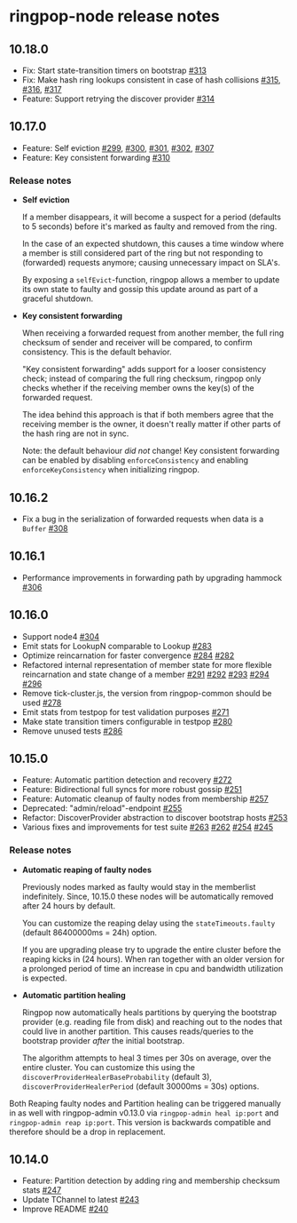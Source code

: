 ringpop-node release notes
==========================
10.18.0
-------
* Fix: Start state-transition timers on bootstrap [#313](https://github.com/uber/ringpop-node/pull/313)
* Fix: Make hash ring lookups consistent in case of hash collisions [#315](https://github.com/uber/ringpop-node/pull/315), [#316](https://github.com/uber/ringpop-node/pull/316), [#317](https://github.com/uber/ringpop-node/pull/317)
* Feature: Support retrying the discover provider [#314](https://github.com/uber/ringpop-node/pull/314)

10.17.0
-------
* Feature: Self eviction [#299](https://github.com/uber/ringpop-node/pull/299), [#300](https://github.com/uber/ringpop-node/pull/300), [#301](https://github.com/uber/ringpop-node/pull/301), [#302](https://github.com/uber/ringpop-node/pull/302), [#307](https://github.com/uber/ringpop-node/pull/307)
* Feature: Key consistent forwarding [#310](https://github.com/uber/ringpop-node/pull/310)

### Release notes

* **Self eviction**

    If a member disappears, it will become a suspect for a period (defaults to 5 seconds) before it's marked as faulty and removed from the ring.
    
    In the case of an expected shutdown, this causes a time window where a member is still considered part of the ring but not responding to (forwarded) requests anymore; causing unnecessary impact on SLA's.  
    
    By exposing a `selfEvict`-function, ringpop allows a member to update its own state to faulty and gossip this update around as part of a graceful shutdown.  
    
* **Key consistent forwarding**
   
    When receiving a forwarded request from another member, the full ring checksum of sender and receiver will be compared, to confirm consistency. This is the default behavior.     
   
    "Key consistent forwarding" adds support for a looser consistency check; instead of comparing the full ring checksum, ringpop only checks whether if the receiving member owns the key(s) of the forwarded request. 
   
    The idea behind this approach is that if both members agree that the receiving member is the owner, it doesn't really matter if other parts of the hash ring are not in sync. 
   
    Note: the default behaviour _did not_ change! Key consistent forwarding can be enabled by disabling `enforceConsistency` and enabling `enforceKeyConsistency` when initializing ringpop.
   
10.16.2
-------
* Fix a bug in the serialization of forwarded requests when data is a `Buffer` [#308](https://github.com/uber/ringpop-node/pull/308)

10.16.1
-------
* Performance improvements in forwarding path by upgrading hammock [#306](https://github.com/uber/ringpop-node/pull/306)

10.16.0
-------
* Support node4 [#304](https://github.com/uber/ringpop-node/pull/304)
* Emit stats for LookupN comparable to Lookup [#283](https://github.com/uber/ringpop-node/pull/283)
* Optimize reincarnation for faster convergence [#284](https://github.com/uber/ringpop-node/pull/284) [#282](https://github.com/uber/ringpop-node/pull/282)
* Refactored internal representation of member state for more flexible reincarnation and state change of a member [#291](https://github.com/uber/ringpop-node/pull/291) [#292](https://github.com/uber/ringpop-node/pull/292) [#293](https://github.com/uber/ringpop-node/pull/293) [#294](https://github.com/uber/ringpop-node/pull/294) [#296](https://github.com/uber/ringpop-node/pull/296)
* Remove tick-cluster.js, the version from ringpop-common should be used [#278](https://github.com/uber/ringpop-node/pull/278)
* Emit stats from testpop for test validation purposes [#271](https://github.com/uber/ringpop-node/pull/271)
* Make state transition timers configurable in testpop [#280](https://github.com/uber/ringpop-node/pull/280)
* Remove unused tests [#286](https://github.com/uber/ringpop-node/pull/286)

10.15.0
-------

* Feature: Automatic partition detection and recovery
 [#272](https://github.com/uber/ringpop-node/pull/272)
* Feature: Bidirectional full syncs for more robust gossip [#251](https://github.com/uber/ringpop-node/pull/251)
* Feature: Automatic cleanup of faulty nodes from membership [#257](https://github.com/uber/ringpop-node/pull/257)
* Deprecated: "admin/reload"-endpoint [#255](https://github.com/uber/ringpop-node/pull/255)
* Refactor: DiscoverProvider abstraction to discover bootstrap hosts [#253](https://github.com/uber/ringpop-node/pull/253)
* Various fixes and improvements for test suite [#263](https://github.com/uber/ringpop-node/pull/263) [#262](https://github.com/uber/ringpop-node/pull/262) [#254](https://github.com/uber/ringpop-node/pull/254) [#245](https://github.com/uber/ringpop-node/pull/245)


### Release notes

* **Automatic reaping of faulty nodes**

    Previously nodes marked as faulty would stay in the memberlist indefinitely. Since, 10.15.0 these nodes will be automatically removed after 24 hours by default.

    You can customize the reaping delay using the `stateTimeouts.faulty` (default 86400000ms = 24h) option.

    If you are upgrading please try to upgrade the entire cluster before the reaping kicks in (24 hours). When ran together with an older version for a prolonged period of time an increase in cpu and bandwidth utilization is expected.

* **Automatic partition healing**

    Ringpop now automatically heals partitions by querying the bootstrap provider (e.g. reading file from disk) and reaching out to the nodes that could live in another partition. This causes reads/queries to the bootstrap provider *after* the initial bootstrap.

    The algorithm attempts to heal 3 times per 30s on average, over the entire cluster. You can customize this using the `discoverProviderHealerBaseProbability` (default 3), `discoverProviderHealerPeriod` (default 30000ms = 30s) options.

Both Reaping faulty nodes and Partition healing can be triggered manually in as well with ringpop-admin v0.13.0 via `ringpop-admin heal ip:port` and `ringpop-admin reap ip:port`. This version is backwards compatible and therefore should be a drop in replacement.


10.14.0
-------

* Feature: Partition detection by adding ring and membership checksum stats [#247](https://github.com/uber/ringpop-node/pull/247)
* Update TChannel to latest [#243](https://github.com/uber/ringpop-node/pull/243)
* Improve README [#240](https://github.com/uber/ringpop-node/pull/240)

